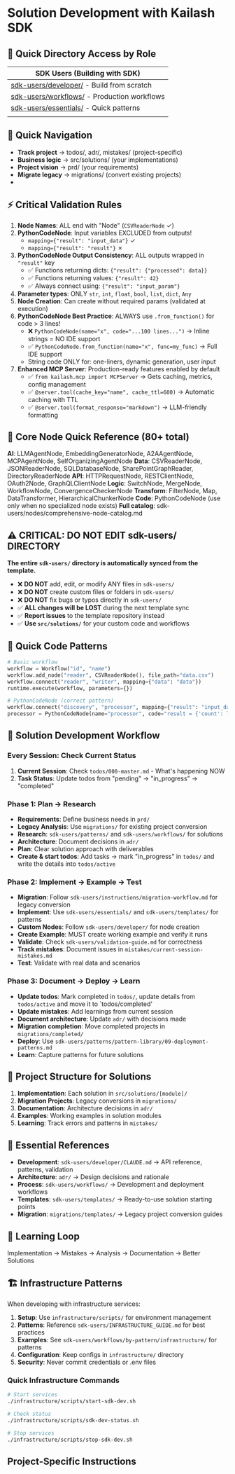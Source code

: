 # Solution Development with Kailash SDK

## 📁 Quick Directory Access by Role

| **SDK Users** (Building with SDK) |
|-----------------------------------|
| [sdk-users/developer/](sdk-users/developer/) - Build from scratch |
| [sdk-users/workflows/](sdk-users/workflows/) - Production workflows |
| [sdk-users/essentials/](sdk-users/essentials/) - Quick patterns |
| | [examples/feature-tests/](examples/feature-tests/) - Feature validation |

## 🎯 Quick Navigation
- **Track project** → todos/, adr/, mistakes/ (project-specific)
- **Business logic** → src/solutions/ (your implementations)
- **Project vision** → prd/ (your requirements)
- **Migrate legacy** → migrations/ (convert existing projects)
- 
## ⚡ Critical Validation Rules
1. **Node Names**: ALL end with "Node" (`CSVReaderNode` ✓)
2. **PythonCodeNode**: Input variables EXCLUDED from outputs!
   - `mapping={"result": "input_data"}` ✓
   - `mapping={"result": "result"}` ✗
3. **PythonCodeNode Output Consistency**: ALL outputs wrapped in `"result"` key
   - ✅ Functions returning dicts: `{"result": {"processed": data}}` 
   - ✅ Functions returning values: `{"result": 42}`
   - ✅ Always connect using: `{"result": "input_param"}`
4. **Parameter types**: ONLY `str`, `int`, `float`, `bool`, `list`, `dict`, `Any`
5. **Node Creation**: Can create without required params (validated at execution)
6. **PythonCodeNode Best Practice**: ALWAYS use `.from_function()` for code > 3 lines!
   - ❌ `PythonCodeNode(name="x", code="...100 lines...")` → Inline strings = NO IDE support
   - ✅ `PythonCodeNode.from_function(name="x", func=my_func)` → Full IDE support
   - String code ONLY for: one-liners, dynamic generation, user input
7. **Enhanced MCP Server**: Production-ready features enabled by default
   - ✅ `from kailash.mcp import MCPServer` → Gets caching, metrics, config management
   - ✅ `@server.tool(cache_key="name", cache_ttl=600)` → Automatic caching with TTL
   - ✅ `@server.tool(format_response="markdown")` → LLM-friendly formatting

## 🔧 Core Node Quick Reference (80+ total)
**AI**: LLMAgentNode, EmbeddingGeneratorNode, A2AAgentNode, MCPAgentNode, SelfOrganizingAgentNode
**Data**: CSVReaderNode, JSONReaderNode, SQLDatabaseNode, SharePointGraphReader, DirectoryReaderNode
**API**: HTTPRequestNode, RESTClientNode, OAuth2Node, GraphQLClientNode
**Logic**: SwitchNode, MergeNode, WorkflowNode, ConvergenceCheckerNode
**Transform**: FilterNode, Map, DataTransformer, HierarchicalChunkerNode
**Code**: PythonCodeNode (use only when no specialized node exists)
**Full catalog**: sdk-users/nodes/comprehensive-node-catalog.md

## ⚠️ CRITICAL: DO NOT EDIT sdk-users/ DIRECTORY
**The entire `sdk-users/` directory is automatically synced from the template.**
- ❌ **DO NOT** add, edit, or modify ANY files in `sdk-users/`
- ❌ **DO NOT** create custom files or folders in `sdk-users/`
- ❌ **DO NOT** fix bugs or typos directly in `sdk-users/`
- ✅ **ALL changes will be LOST** during the next template sync
- ✅ **Report issues** to the template repository instead
- ✅ **Use `src/solutions/`** for your custom code and workflows

## 🚀 Quick Code Patterns
```python
# Basic workflow
workflow = Workflow("id", "name")
workflow.add_node("reader", CSVReaderNode(), file_path="data.csv")
workflow.connect("reader", "writer", mapping={"data": "data"})
runtime.execute(workflow, parameters={})

# PythonCodeNode (correct pattern)
workflow.connect("discovery", "processor", mapping={"result": "input_data"})
processor = PythonCodeNode(name="processor", code="result = {'count': len(input_data)}")
```

## 🎯 Solution Development Workflow

### **Every Session: Check Current Status**
1. **Current Session**: Check `todos/000-master.md` - What's happening NOW
2. **Task Status**: Update todos from "pending" → "in_progress" → "completed"

### **Phase 1: Plan → Research**
- **Requirements**: Define business needs in `prd/`
- **Legacy Analysis**: Use `migrations/` for existing project conversion
- **Research**: `sdk-users/patterns/` and `sdk-users/workflows/` for solutions
- **Architecture**: Document decisions in `adr/`
- **Plan**: Clear solution approach with deliverables
- **Create & start todos**: Add tasks → mark "in_progress" in `todos/` and write the details into `todos/active`

### **Phase 2: Implement → Example → Test**
- **Migration**: Follow `sdk-users/instructions/migration-workflow.md` for legacy conversion
- **Implement**: Use `sdk-users/essentials/` and `sdk-users/templates/` for patterns
- **Custom Nodes**: Follow `sdk-users/developer/` for node creation
- **Create Example**: MUST create working example and verify it runs
- **Validate**: Check `sdk-users/validation-guide.md` for correctness
- **Track mistakes**: Document issues in `mistakes/current-session-mistakes.md`
- **Test**: Validate with real data and scenarios

### **Phase 3: Document → Deploy → Learn**
- **Update todos**: Mark completed in `todos/`, update details from `todos/active` and move it to `todos/completed'
- **Update mistakes**: Add learnings from current session
- **Document architecture**: Update `adr/` with decisions made
- **Migration completion**: Move completed projects in `migrations/completed/`
- **Deploy**: Use `sdk-users/patterns/pattern-library/09-deployment-patterns.md`
- **Learn**: Capture patterns for future solutions

## 📁 Project Structure for Solutions
1. **Implementation**: Each solution in `src/solutions/[module]/`
2. **Migration Projects**: Legacy conversions in `migrations/`
3. **Documentation**: Architecture decisions in `adr/`
4. **Examples**: Working examples in solution modules
5. **Learning**: Track errors and patterns in `mistakes/`

## 🔗 Essential References
- **Development**: `sdk-users/developer/CLAUDE.md` → API reference, patterns, validation
- **Architecture**: `adr/` → Design decisions and rationale
- **Process**: `sdk-users/workflows/` → Development and deployment workflows
- **Templates**: `sdk-users/templates/` → Ready-to-use solution starting points
- **Migration**: `migrations/templates/` → Legacy project conversion guides

## 🔄 Learning Loop
Implementation → Mistakes → Analysis → Documentation → Better Solutions

## 🏗️ Infrastructure Patterns

When developing with infrastructure services:
1. **Setup**: Use `infrastructure/scripts/` for environment management
2. **Patterns**: Reference `sdk-users/INFRASTRUCTURE_GUIDE.md` for best practices
3. **Examples**: See `sdk-users/workflows/by-pattern/infrastructure/` for patterns
4. **Configuration**: Keep configs in `infrastructure/` directory
5. **Security**: Never commit credentials or .env files

### Quick Infrastructure Commands
```bash
# Start services
./infrastructure/scripts/start-sdk-dev.sh

# Check status
./infrastructure/scripts/sdk-dev-status.sh

# Stop services
./infrastructure/scripts/stop-sdk-dev.sh
```

## Project-Specific Instructions

<!-- Add your project-specific Claude Code instructions here -->
<!-- IMPORTANT: Template updates replace this entire file. When merging template updates, -->
<!-- manually merge your project-specific instructions from this section into the new CLAUDE.md -->
